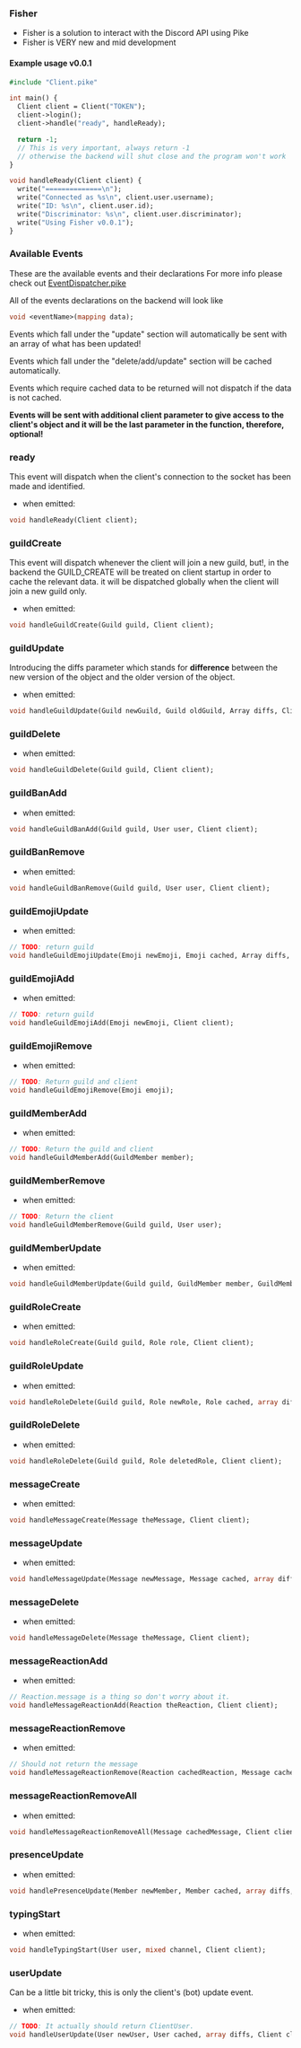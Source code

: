 ### Fisher
- Fisher is a solution to interact with the Discord API using Pike
- Fisher is VERY new and mid development

#### Example usage v0.0.1
```pike
#include "Client.pike"

int main() {
  Client client = Client("TOKEN");
  client->login();
  client->handle("ready", handleReady);

  return -1;
  // This is very important, always return -1
  // otherwise the backend will shut close and the program won't work
}

void handleReady(Client client) {
  write("==============\n");
  write("Connected as %s\n", client.user.username);
  write("ID: %s\n", client.user.id);
  write("Discriminator: %s\n", client.user.discriminator);
  write("Using Fisher v0.0.1");
}
```

### Available Events
These are the available events and their declarations
For more info please check out [EventDispatcher.pike](https://github.com/TheOnlyArtz/Fisher/blob/master/Gateway/EventDispatcher.pike)

All of the events declarations on the backend will look like
```pike
void <eventName>(mapping data);
```

Events which fall under the "update" section will automatically be sent with
an array of what has been updated!

Events which fall under the "delete/add/update" section will be cached automatically.

Events which require cached data to be returned will not dispatch if the data is not cached.

**Events will be sent with additional client parameter to give access to the client's object and it will be the last parameter in the function, therefore, optional!**

### ready
This event will dispatch when the client's connection to the socket has been made and identified.
- when emitted:
```pike
void handleReady(Client client);
```

### guildCreate
This event will dispatch whenever the client will join a new guild, but!, in the backend the GUILD_CREATE will be treated on client startup in order to cache the relevant data.
it will be dispatched globally when the client will join a new guild only.

- when emitted:
```pike
void handleGuildCreate(Guild guild, Client client);
```

### guildUpdate
Introducing the diffs parameter which stands for **difference**
between the new version of the object and the older version of the object.

- when emitted:
```pike
void handleGuildUpdate(Guild newGuild, Guild oldGuild, Array diffs, Client client);
```

### guildDelete
- when emitted:
```pike
void handleGuildDelete(Guild guild, Client client);
```

### guildBanAdd
- when emitted:
```pike
void handleGuildBanAdd(Guild guild, User user, Client client);
```

### guildBanRemove
- when emitted:
```pike
void handleGuildBanRemove(Guild guild, User user, Client client);
```

### guildEmojiUpdate
- when emitted:
```pike
// TODO: return guild
void handleGuildEmojiUpdate(Emoji newEmoji, Emoji cached, Array diffs, Client client);
```

### guildEmojiAdd
- when emitted:
```pike
// TODO: return guild
void handleGuildEmojiAdd(Emoji newEmoji, Client client);
```

### guildEmojiRemove
- when emitted:
```pike
// TODO: Return guild and client
void handleGuildEmojiRemove(Emoji emoji);
```

### guildMemberAdd
- when emitted:
```pike
// TODO: Return the guild and client
void handleGuildMemberAdd(GuildMember member);
```

### guildMemberRemove
- when emitted:
```pike
// TODO: Return the client
void handleGuildMemberRemove(Guild guild, User user);
```

### guildMemberUpdate
- when emitted:
```pike
void handleGuildMemberUpdate(Guild guild, GuildMember member, GuildMember cached, Array diffs, Client client);
```

### guildRoleCreate
- when emitted:
```pike
void handleRoleCreate(Guild guild, Role role, Client client);
```

### guildRoleUpdate
- when emitted:
```pike
void handleRoleDelete(Guild guild, Role newRole, Role cached, array diffs, Client client);
```

### guildRoleDelete
- when emitted:
```pike
void handleRoleDelete(Guild guild, Role deletedRole, Client client);
```

### messageCreate
- when emitted:
```pike
void handleMessageCreate(Message theMessage, Client client);
```

### messageUpdate
- when emitted:
```pike
void handleMessageUpdate(Message newMessage, Message cached, array diffs, Client client);
```

### messageDelete
- when emitted:
```pike
void handleMessageDelete(Message theMessage, Client client);
```

### messageReactionAdd
- when emitted:
```pike
// Reaction.message is a thing so don't worry about it.
void handleMessageReactionAdd(Reaction theReaction, Client client);
```

### messageReactionRemove
- when emitted:
```pike
// Should not return the message
void handleMessageReactionRemove(Reaction cachedReaction, Message cachedMessage, Client client);
```

### messageReactionRemoveAll
- when emitted:
```pike
void handleMessageReactionRemoveAll(Message cachedMessage, Client client);
```

### presenceUpdate
- when emitted:
```pike
void handlePresenceUpdate(Member newMember, Member cached, array diffs, Client client);
```

### typingStart
- when emitted:
```pike
void handleTypingStart(User user, mixed channel, Client client);
```

### userUpdate
Can be a little bit tricky, this is only the client's (bot) update event.
- when emitted:
```pike
// TODO: It actually should return ClientUser.
void handleUserUpdate(User newUser, User cached, array diffs, Client client);
```

